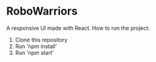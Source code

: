 # RoboWarriors
A responsive UI made with React.
How to run the project: 
 1. Clone this repository
 2. Run 'npm install'
 3. Run 'npm start'
